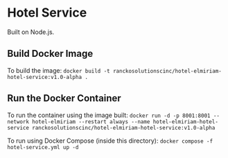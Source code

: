 # Hotel Service

Built on Node.js.

## Build Docker Image

To build the image:
`docker build -t ranckosolutionscinc/hotel-elmiriam-hotel-service:v1.0-alpha . `

## Run the Docker Container

To run the container using the image built:
`docker run -d -p 8001:8001 --network hotel-elmiriam --restart always --name hotel-elmiriam-hotel-service ranckosolutionscinc/hotel-elmiriam-hotel-service:v1.0-alpha`

To run using Docker Compose (inside this directory):
`docker compose -f hotel-service.yml up -d`

